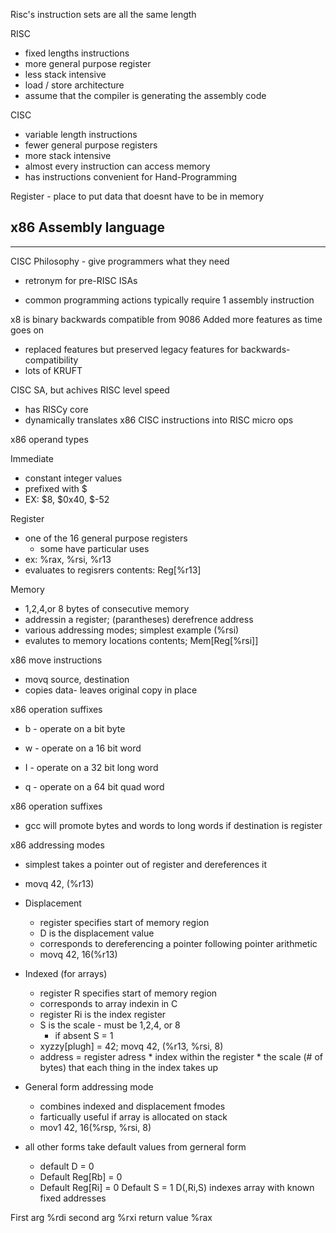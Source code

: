 Risc's instruction sets are all the same length

RISC 
- fixed lengths instructions
- more general purpose register
- less stack intensive 
- load / store architecture
- assume that the compiler is generating the assembly code

CISC
- variable length instructions
- fewer general purpose registers
- more stack intensive
- almost every instruction can access memory
- has instructions convenient for Hand-Programming 



Register - place to put data that doesnt have to be in memory

x86 Assembly language
---
___

CISC Philosophy -  give programmers what they need
- retronym for pre-RISC ISAs

- common programming actions typically require 1 assembly instruction

x8 is binary backwards compatible from 9086 
Added more features as time goes on
- replaced features but preserved legacy features for backwards-compatibility 
- lots of KRUFT

CISC SA, but achives RISC level speed
- has RISCy core
- dynamically translates x86 CISC instructions into RISC micro ops

x86 operand types

Immediate
- constant integer values 
- prefixed with $
- EX: $8, $0x40, $-52

Register
- one of the 16 general purpose registers
    - some have particular uses
- ex: %rax, %rsi, %r13
- evaluates to regisrers contents: Reg[%r13]

Memory
- 1,2,4,or 8 bytes of consecutive memory
- addressin a register; (parantheses) derefrence address
- various addressing modes; simplest example (%rsi)
- evalutes to memory locations contents; Mem[Reg[%rsi]]

x86 move instructions
- movq source, destination
- copies data- leaves original copy in place


x86 operation suffixes
- b - operate on a  bit byte
- w - operate on a 16 bit word

- I - operate on a 32 bit long word

- q - operate on a 64 bit quad word

x86 operation suffixes
- gcc will promote bytes and words to long words if destination is register

x86 addressing modes
- simplest takes a pointer out of register and dereferences it 
- movq 42, (%r13)

- Displacement 
    - register specifies start of memory region
    - D is the displacement value
    - corresponds to dereferencing a pointer following pointer arithmetic 
    - movq 42, 16(%r13)

- Indexed (for arrays)
    - register R specifies start of memory region 
    - corresponds to array indexin in C
    - register Ri is the index register
    - S is the scale - must be 1,2,4, or 8
        - if absent S = 1
    - xyzzy[plugh] = 42;   movq 42, (%r13, %rsi, 8)
    - address = register adress * index within the register * the scale (# of bytes) that each thing in the index takes up

- General form addressing mode 
    - combines indexed and displacement fmodes
    - farticually useful if array is allocated on stack
    - mov1 42,  16(%rsp, %rsi, 8)

- all other forms take default values from gerneral form 
    - default D = 0
    - Default Reg[Rb] = 0
    - Default Reg[Ri] = 0
    Default S = 1
D(,Ri,S) indexes array with known fixed addresses


First arg %rdi
second arg %rxi
return value %rax

